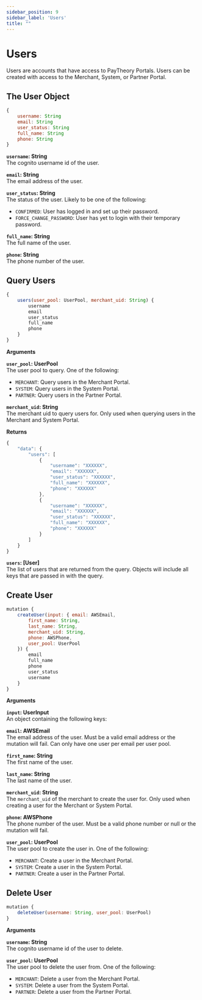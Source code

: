 ```yaml
---
sidebar_position: 9
sidebar_label: 'Users'
title: ""
---
```


# Users

Users are accounts that have access to PayTheory Portals. Users can be created with access to the Merchant, System, or Partner Portal.

## The User Object
```js
{
    username: String
    email: String
    user_status: String
    full_name: String
    phone: String
}
```

**`username`: String**  
The cognito username id of the user.

**`email`: String**  
The email address of the user.

**`user_status`: String**  
The status of the user. Likely to be one of the following:
* `CONFIRMED`: User has logged in and set up their password.
* `FORCE_CHANGE_PASSWORD`: User has yet to login with their temporary password.

**`full_name`: String**  
The full name of the user.

**`phone`: String**  
The phone number of the user.


## Query Users
```js
{
    users(user_pool: UserPool, merchant_uid: String) {
        username
        email
        user_status
        full_name
        phone
    }
}
```

**Arguments**

**`user_pool`: UserPool**  
The user pool to query. One of the following:
* `MERCHANT`: Query users in the Merchant Portal.
* `SYSTEM`: Query users in the System Portal.
* `PARTNER`: Query users in the Partner Portal.

**`merchant_uid`: String**  
The merchant uid to query users for. Only used when querying users in the Merchant and System Portal.

**Returns**

```js
{
    "data": {
        "users": [
            {
                "username": "XXXXXX",
                "email": "XXXXXX",
                "user_status": "XXXXXX",
                "full_name": "XXXXXX",
                "phone": "XXXXXX"
            },
            {
                "username": "XXXXXX",
                "email": "XXXXXX",
                "user_status": "XXXXXX",
                "full_name": "XXXXXX",
                "phone": "XXXXXX"
            }
        ]
    }
}
```

**`users`: [User]**  
The list of users that are returned from the query. Objects will include all keys that are passed in with the query.

## Create User
```js
mutation {
    createUser(input: { email: AWSEmail,
        first_name: String,
        last_name: String,
        merchant_uid: String,
        phone: AWSPhone,
        user_pool: UserPool
    }) {
        email
        full_name
        phone
        user_status
        username
    }
}
```

**Arguments**

**`input`: UserInput**  
An object containing the following keys:

**`email`: AWSEmail**  
The email address of the user. Must be a valid email address or the mutation will fail. Can only have one user per email per user pool.

**`first_name`: String**  
The first name of the user.

**`last_name`: String**  
The last name of the user.

**`merchant_uid`: String**  
The `merchant_uid` of the merchant to create the user for. Only used when creating a user for the Merchant or System Portal.

**`phone`: AWSPhone**  
The phone number of the user. Must be a valid phone number or null or the mutation will fail.

**`user_pool`: UserPool**  
The user pool to create the user in. One of the following:
* `MERCHANT`: Create a user in the Merchant Portal.
* `SYSTEM`: Create a user in the System Portal.
* `PARTNER`: Create a user in the Partner Portal.

## Delete User
```js
mutation {
    deleteUser(username: String, user_pool: UserPool)
}
```

**Arguments**

**`username`: String**  
The cognito username id of the user to delete.

**`user_pool`: UserPool**  
The user pool to delete the user from. One of the following:
* `MERCHANT`: Delete a user from the Merchant Portal.
* `SYSTEM`: Delete a user from the System Portal.
* `PARTNER`: Delete a user from the Partner Portal.

